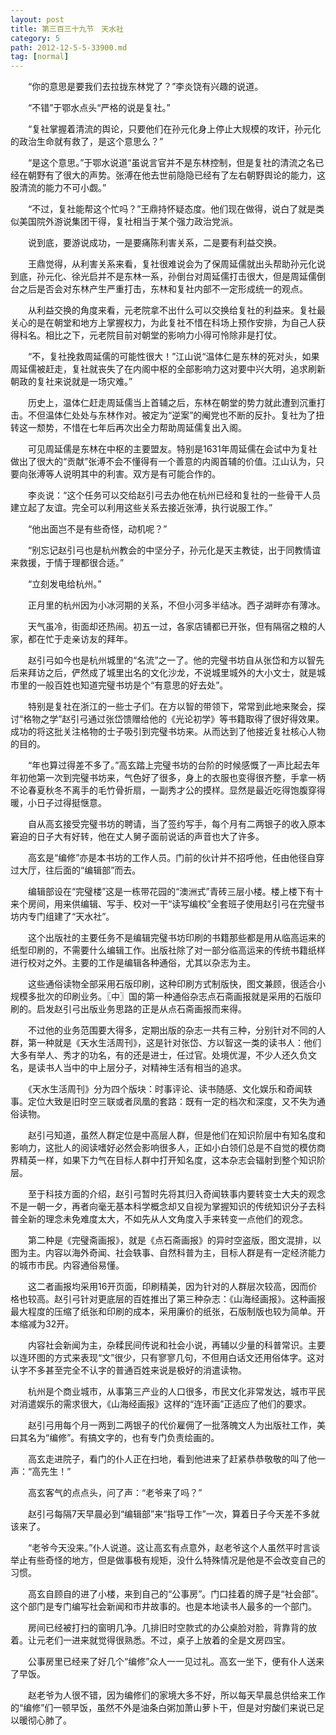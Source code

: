 ```yaml
---
layout: post
title: 第三百三十九节　天水社
category: 5
path: 2012-12-5-5-33900.md
tag: [normal]
---
```


　　“你的意思是要我们去拉拢东林党了？”李炎饶有兴趣的说道。

　　“不错”于鄂水点头“严格的说是复社。”

　　“复社掌握着清流的舆论，只要他们在孙元化身上停止大规模的攻讦，孙元化的政治生命就有救了，是这个意思么？”

　　“是这个意思。”于鄂水说道“虽说言官并不是东林控制，但是复社的清流之名已经在朝野有了很大的声势。张溥在他去世前隐隐已经有了左右朝野舆论的能力，这股清流的能力不可小觑。”

　　“不过，复社能帮这个忙吗？”王鼎持怀疑态度。他们现在做得，说白了就是类似美国院外游说集团干得，复社相当于某个强力政治党派。

　　说到底，要游说成功，一是要痛陈利害关系，二是要有利益交换。

　　王鼎觉得，从利害关系来看，复社很难说会为了保周延儒就出头帮助孙元化说到底，孙元化、徐光启并不是东林一系，孙倒台对周延儒打击很大，但是周延儒倒台之后是否会对东林产生严重打击，东林和复社内部不一定形成统一的观点。

　　从利益交换的角度来看，元老院拿不出什么可以交换给复社的利益来。复社最关心的是在朝堂和地方上掌握权力，为此复社不惜在科场上预作安排，为自己人获得科名。相比之下，元老院目前对朝堂的影响力小得可怜除非是打仗。

　　“不，复社挽救周延儒的可能性很大！”江山说“温体仁是东林的死对头，如果周延儒被赶走，复社就丧失了在内阁中枢的全部影响力这对要中兴大明，追求刷新朝政的复社来说就是一场灾难。”

　　历史上，温体仁赶走周延儒当上首辅之后，东林在朝堂的势力就此遭到沉重打击。不但温体仁处处与东林作对。被定为“逆案”的阉党也不断的反扑。复社为了扭转这一颓势，不惜在七年后再次出全力帮助周延儒复出入阁。

　　可见周延儒是东林在中枢的主要盟友。特别是1631年周延儒在会试中为复社做出了很大的“贡献”张溥不会不懂得有一个善意的内阁首辅的价值。江山认为，只要向张溥等人说明其中的利害。双方是有可能合作的。

　　李炎说：“这个任务可以交给赵引弓去办他在杭州已经和复社的一些骨干人员建立起了友谊。完全可以利用这些关系去接近张溥，执行说服工作。”

　　“他出面岂不是有些奇怪，动机呢？”

　　“别忘记赵引弓也是杭州教会的中坚分子，孙元化是天主教徒，出于同教情谊来救援，于情于理都很合适。”

　　“立刻发电给杭州。”

　　正月里的杭州因为小冰河期的关系，不但小河多半结冰。西子湖畔亦有薄冰。

　　天气虽冷，街面却还热闹。初五一过，各家店铺都已开张，但有隔宿之粮的人家，都在忙于走亲访友的拜年。

　　赵引弓如今也是杭州城里的“名流”之一了。他的完璧书坊自从张岱和方以智先后来拜访之后，俨然成了城里出名的文化沙龙，不说城里城外的大小文士，就是城市里的一般百姓也知道完璧书坊是个“有意思的好去处”。

　　特别是复社在浙江的一些士子们。在方以智的带领下，常常到此地来聚会，探讨“格物之学”赵引弓通过张岱馈赠给他的《光论初学》等书籍取得了很好得效果。成功的将这批关注格物的士子吸引到完璧书坊来。从而达到了他接近复社核心人物的目的。

　　“年也算过得差不多了。”高玄踏上完璧书坊的台阶的时候感慨了一声比起去年年初他第一次到完璧书坊来，气色好了很多，身上的衣服也变得很齐整，手拿一柄不论春夏秋冬不离手的毛竹骨折扇，一副秀才公的摸样。显然是最近吃得饱腹穿得暖，小日子过得挺惬意。

　　自从高玄接受完璧书坊的聘请，当了签约写手，每个月有二两银子的收入原本窘迫的日子大有好转，他在丈人舅子面前说话的声音也大了许多。

　　高玄是“编修”亦是本书坊的工作人员。门前的伙计并不招呼他，任由他径自穿过大厅，往后面的“编辑部”而去。

　　编辑部设在“完璧楼”这是一栋带花园的“澳洲式”青砖三层小楼。楼上楼下有十来个房间，用来供编辑、写手、校对一干“读写编校”全套班子使用赵引弓在完璧书坊内专门组建了“天水社”。

　　这个出版社的主要任务不是编辑完璧书坊印刷的书籍那些都是用从临高运来的纸型印刷的，不需要什么编辑工作。出版社除了对一部分临高运来的传统书籍纸样进行校对之外。主要的工作是编辑各种通俗，尤其以杂志为主。

　　这些通俗读物全部采用石版印刷，这种印刷方式制版快，图文兼顾，很适合小规模多批次的印刷业务。〖中〗国的第一种通俗杂志点石斋画报就是采用的石版印刷的。启发赵引弓出版业务思路的正是从点石斋画报而来得。

　　不过他的业务范围要大得多，定期出版的杂志一共有三种，分别针对不同的人群，第一种就是《天水生活周刊》，这是针对张岱、方以智这一类的读书人：他们大多有举人、秀才的功名，有的还是进士，任过官。处境优渥，不少人还久负文名，是读书人当中的中上层分子，对精神生活有相当的追求。

　　《天水生活周刊》分为四个版块：时事评论、读书随感、文化娱乐和奇闻轶事。定位大致是旧时空三联或者凤凰的套路：既有一定的档次和深度，又不失为通俗读物。

　　赵引弓知道，虽然人群定位是中高层人群，但是他们在知识阶层中有知名度和影响力，这批人的阅读嗜好必然会影响很多人，正如小白领们总是不自觉的模仿商界精英一样，如果下力气在目标人群中打开知名度，这本杂志会辐射到整个知识阶层。

　　至于科技方面的介绍，赵引弓暂时先将其归入奇闻轶事内要转变士大夫的观念不是一朝一夕，再者向毫无基本科学概念却又自视为掌握知识的传统知识分子去科普全新的理念未免难度太大，不如先从人文角度入手来转变一点他们的观念。

　　第二种是《完璧斋画报》，就是《点石斋画报》的异时空盗版，图文混排，以图为主。内容以海外奇闻、社会轶事、自然科普为主，目标人群是有一定经济能力的城市市民。内容通俗易懂。

　　这二者画报均采用16开页面，印刷精美，因为针对的人群层次较高，因而价格也较高。赵引弓针对更底层的百姓推出了第三种杂志：《山海经画报》。这种画报最大程度的压缩了纸张和印刷的成本，采用廉价的纸张，石版制版也较为简单。开本缩减为32开。

　　内容社会新闻为主，杂糅民间传说和社会小说，再辅以少量的科普常识。主要以连环图的方式来表现“文”很少，只有寥寥几句，不但用白话文还用俗体字。这对认字不多甚至完全不认字的普通百姓来说是极好的消遣读物。

　　杭州是个商业城市，从事第三产业的人口很多，市民文化非常发达，城市平民对消遣娱乐的需求很大，《山海经画报》这样的“连环画”正适应了他们的要求。

　　赵引弓用每个月一两到二两银子的代价雇佣了一批落魄文人为出版社工作，美曰其名为“编修”。有搞文字的，也有专门负责绘画的。

　　高玄走进院子，看门的仆人正在扫地，看到他进来了赶紧恭恭敬敬的叫了他一声：“高先生！”

　　高玄客气的点点头，问了声：“老爷来了吗？”

　　赵引弓每隔7天早晨必到“编辑部”来“指导工作”一次，算着日子今天差不多就该来了。

　　“老爷今天没来。”仆人说道。这让高玄有点意外，赵老爷这个人虽然平时言谈举止有些奇怪的地方，但是做事极有规矩，没什么特殊情况是他是不会改变自己的习惯。

　　高玄自顾自的进了小楼，来到自己的“公事房”。门口挂着的牌子是“社会部”。这个部门是专门编写社会新闻和市井故事的。也是本地读书人最多的一个部门。

　　房间已经被打扫的窗明几净。几排旧时空款式的办公桌脸对脸，背靠背的放着。让元老们一进来就觉得很熟悉。不过，桌子上放着的全是文房四宝。

　　公事房里已经来了好几个“编修”众人一一见过礼。高玄一坐下，便有仆人送来了早饭。

　　赵老爷为人很不错，因为编修们的家境大多不好，所以每天早晨总供给来工作的“编修”们一顿早饭，虽然不外是油条白粥加萧山萝卜干，但是对穷酸们来说已足以暖彻心肺了。
